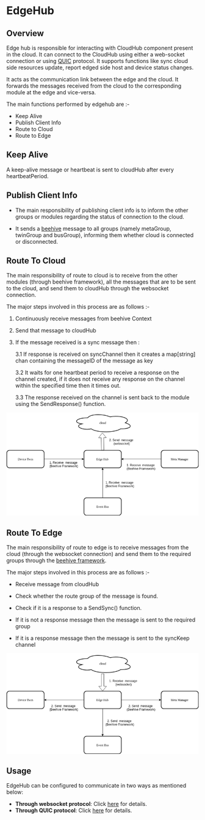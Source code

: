 # EdgeHub

## Overview

Edge hub is responsible for interacting with CloudHub component present in the cloud. It can connect to the CloudHub using either a web-socket connection or using [QUIC](https://quicwg.org/ops-drafts/draft-ietf-quic-applicability.html) protocol.
It supports functions like sync cloud side resources update, report edged side host and device status changes.

It acts as the communication link between the edge and the cloud.
It forwards the messages received from the cloud to the corresponding module at the edge and vice-versa.

The main functions performed by edgehub are :-

- Keep Alive
- Publish Client Info
- Route to Cloud
- Route to Edge


## Keep Alive

A keep-alive message or heartbeat is sent to cloudHub after every heartbeatPeriod.


## Publish Client Info

- The main responsibility of publishing client info is to inform the other groups or modules regarding the status of connection to the cloud.

- It sends a [beehive](https://github.com/kandoo/beehive) message to all groups (namely metaGroup, twinGroup and busGroup), informing them whether cloud is connected or disconnected.


## Route To Cloud

The main responsibility of route to cloud is to receive from the other modules (through beehive framework), all the
messages that are to be sent to the cloud, and send them to cloudHub through the websocket connection.

The major steps involved in this process are as follows :-

1. Continuously receive messages from beehive Context
2. Send that message to cloudHub
3. If the message received is a sync message then :

 	3.1 If response is received on syncChannel then it creates a map[string] chan containing the messageID of the message as key

	3.2 It waits for one heartbeat period to receive a response on the channel created, if it does not receive any response on the channel within the specified time then it times out.

	3.3 The response received on the channel is sent back to the module using the SendResponse() function.

![Route to Cloud](../../images/edgehub/route-to-cloud.png)

## Route To Edge

The main responsibility of route to edge is to receive messages from the cloud (through the websocket connection) and
send them to the required groups through the [beehive framework](https://github.com/kandoo/beehive).

The major steps involved in this process are as follows :-

- Receive message from cloudHub

- Check whether the route group of the message is found.

- Check if it is a response to a SendSync() function.

- If it is not a response message then the message is sent to the required group

- If it is a response message then the message is sent to the syncKeep channel

![Route to Edge](../../images/edgehub/route-to-edge.png)


## Usage

EdgeHub can be configured to communicate in two ways as mentioned below:

- **Through websocket protocol**: Click [here](/docs/proposals/quic-design.md#edgehub-connect-to-cloudhub-through-websocket-protocol) for details.
- **Through QUIC protocol**: Click [here](/docs/proposals/quic-design.md#edgehub-connect-to-cloudhub-through-quic) for details.
